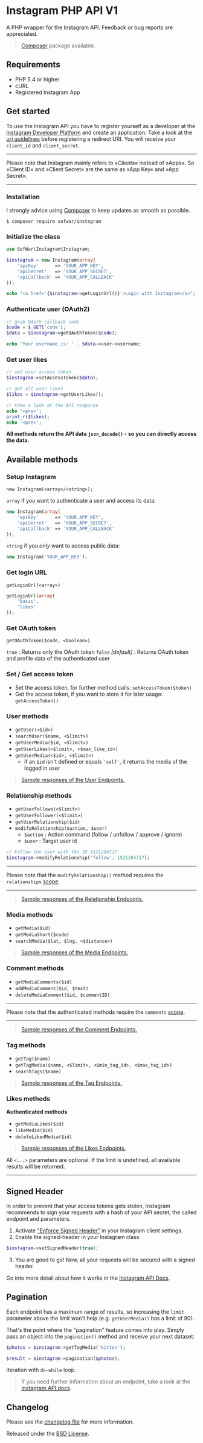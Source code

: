 # Instagram PHP API V1

A PHP wrapper for the Instagram API. Feedback or bug reports are appreciated.

> [Composer](#installation) package available.  

## Requirements

- PHP 5.4 or higher
- cURL
- Registered Instagram App

## Get started

To use the Instagram API you have to register yourself as a developer at the [Instagram Developer Platform](http://instagr.am/developer/register/) and create an application. Take a look at the [uri guidelines](#samples-for-redirect-urls) before registering a redirect URI. You will receive your `client_id` and `client_secret`.

---

Please note that Instagram mainly refers to »Clients« instead of »Apps«. So »Client ID« and »Client Secret« are the same as »App Key« and »App Secret«.

---

### Installation

I strongly advice using [Composer](https://getcomposer.org) to keep updates as smooth as possible.

```
$ composer require sofwar/instagram
```

### Initialize the class

```php
use SofWar\Instagram\Instagram;

$instagram = new Instagram(array(
	'apiKey'      => 'YOUR_APP_KEY',
	'apiSecret'   => 'YOUR_APP_SECRET',
	'apiCallback' => 'YOUR_APP_CALLBACK'
));

echo "<a href='{$instagram->getLoginUrl()}'>Login with Instagram</a>";
```

### Authenticate user (OAuth2)

```php
// grab OAuth callback code
$code = $_GET['code'];
$data = $instagram->getOAuthToken($code);

echo 'Your username is: ' . $data->user->username;
```

### Get user likes

```php
// set user access token
$instagram->setAccessToken($data);

// get all user likes
$likes = $instagram->getUserLikes();

// take a look at the API response
echo '<pre>';
print_r($likes);
echo '<pre>';
```

**All methods return the API data `json_decode()` - so you can directly access the data.**

## Available methods

### Setup Instagram

`new Instagram(<array>/<string>);`

`array` if you want to authenticate a user and access its data:

```php
new Instagram(array(
	'apiKey'      => 'YOUR_APP_KEY',
	'apiSecret'   => 'YOUR_APP_SECRET',
	'apiCallback' => 'YOUR_APP_CALLBACK'
));
```

`string` if you *only* want to access public data:

```php
new Instagram('YOUR_APP_KEY');
```

### Get login URL

`getLoginUrl(<array>)`

```php
getLoginUrl(array(
	'basic',
	'likes'
));
```

### Get OAuth token

`getOAuthToken($code, <boolean>)`

`true` : Returns only the OAuth token
`false` *[default]* : Returns OAuth token and profile data of the authenticated user

### Set / Get access token

- Set the access token, for further method calls: `setAccessToken($token)`
- Get the access token, if you want to store it for later usage: `getAccessToken()`

### User methods

- `getUser(<$id>)`
- `searchUser($name, <$limit>)`
- `getUserMedia($id, <$limit>)`
- `getUserLikes(<$limit>, <$max_like_id>)`
- `getUserMedia(<$id>, <$limit>)`
	- if an `$id` isn't defined or equals `'self'`, it returns the media of the logged in user

> [Sample responses of the User Endpoints.](http://instagram.com/developer/endpoints/users/)

### Relationship methods

- `getUserFollows(<$limit>)`
- `getUserFollower(<$limit>)`
- `getUserRelationship($id)`
- `modifyRelationship($action, $user)`
	- `$action` : Action command (follow / unfollow / approve / ignore)
	- `$user` : Target user id

```php
// Follow the user with the ID 1521204717
$instagram->modifyRelationship('follow', 1521204717);
```

---

Please note that the `modifyRelationship()` method requires the `relationships` [scope](#get-login-url).

---

> [Sample responses of the Relationship Endpoints.](http://instagram.com/developer/endpoints/relationships/)

### Media methods

- `getMedia($id)`
- `getMediaShort($code)`
- `searchMedia($lat, $lng, <$distance>)`

> [Sample responses of the Media Endpoints.](http://instagram.com/developer/endpoints/media/)

### Comment methods

- `getMediaComments($id)`
- `addMediaComment($id, $text)`
- `deleteMediaComment($id, $commentID)`

---

Please note that the authenticated methods require the `comments` [scope](#get-login-url).

---

> [Sample responses of the Comment Endpoints.](http://instagram.com/developer/endpoints/comments/)

### Tag methods

- `getTag($name)`
- `getTagMedia($name, <$limit>, <$min_tag_id>, <$max_tag_id>)`
- `searchTags($name)`

> [Sample responses of the Tag Endpoints.](http://instagram.com/developer/endpoints/tags/)

### Likes methods

**Authenticated methods**

- `getMediaLikes($id)`
- `likeMedia($id)`
- `deleteLikedMedia($id)`

> [Sample responses of the Likes Endpoints.](http://instagram.com/developer/endpoints/likes/)

All `<...>` parameters are optional. If the limit is undefined, all available results will be returned.

---

## Signed Header

In order to prevent that your access tokens gets stolen, Instagram recommends to sign your requests with a hash of your API secret, the called endpoint and parameters.

1. Activate ["Enforce Signed Header"](http://instagram.com/developer/clients/manage/) in your Instagram client settings.
2. Enable the signed-header in your Instagram class:

```php
$instagram->setSignedHeader(true);
```

3. You are good to go! Now, all your requests will be secured with a signed header.

Go into more detail about how it works in the [Instagram API Docs](http://instagram.com/developer/restrict-api-requests/#enforce-signed-header).

## Pagination

Each endpoint has a maximum range of results, so increasing the `limit` parameter above the limit won't help (e.g. `getUserMedia()` has a limit of 90).

That's the point where the "pagination" feature comes into play.
Simply pass an object into the `pagination()` method and receive your next dataset:

```php
$photos = $instagram->getTagMedia('kitten');

$result = $instagram->pagination($photos);
```

Iteration with `do-while` loop.

> If you need further information about an endpoint, take a look at the [Instagram API docs](http://instagram.com/developer/authentication/).

## Changelog

Please see the [changelog file](CHANGELOG.md) for more information.

Released under the [BSD License](LICENSE).

